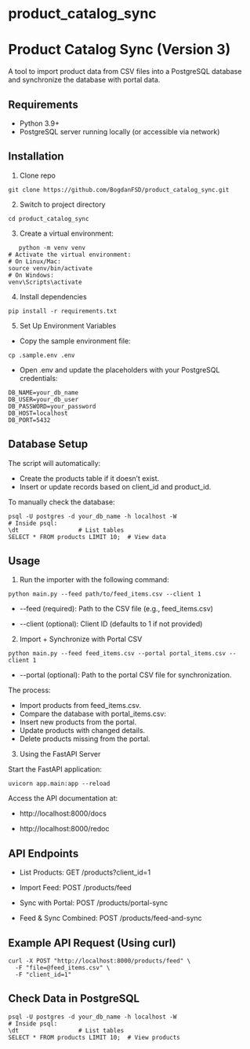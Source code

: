 # product_catalog_sync

# Product Catalog Sync (Version 3)

A tool to import product data from CSV files into a PostgreSQL database and synchronize the database with portal data.


## Requirements
- Python 3.9+
- PostgreSQL server running locally (or accessible via network)

## Installation

1. Clone repo

```
git clone https://github.com/BogdanFSD/product_catalog_sync.git
```


2. Switch to project directory

```
cd product_catalog_sync
```

3. Create a virtual environment:

```
   python -m venv venv
# Activate the virtual environment:
# On Linux/Mac:
source venv/bin/activate
# On Windows:
venv\Scripts\activate
```

4. Install dependencies

```
pip install -r requirements.txt
```

5. Set Up Environment Variables

- Copy the sample environment file:
```
cp .sample.env .env
```

- Open .env and update the placeholders with your PostgreSQL credentials:
```
DB_NAME=your_db_name
DB_USER=your_db_user
DB_PASSWORD=your_password
DB_HOST=localhost
DB_PORT=5432
```


## Database Setup

The script will automatically:

- Create the products table if it doesn’t exist.
- Insert or update records based on client_id and product_id.

To manually check the database:

```
psql -U postgres -d your_db_name -h localhost -W
# Inside psql:
\dt                 # List tables
SELECT * FROM products LIMIT 10;  # View data
```

## Usage

1. Run the importer with the following command:
```
python main.py --feed path/to/feed_items.csv --client 1
```

- --feed (required): Path to the CSV file (e.g., feed_items.csv)

- --client (optional): Client ID (defaults to 1 if not provided)

2. Import + Synchronize with Portal CSV
```
python main.py --feed feed_items.csv --portal portal_items.csv --client 1
```

- --portal (optional): Path to the portal CSV file for synchronization.

The process:
- Import products from feed_items.csv.
- Compare the database with portal_items.csv:
- Insert new products from the portal.
- Update products with changed details.
- Delete products missing from the portal.

3. Using the FastAPI Server

Start the FastAPI application:

```
uvicorn app.main:app --reload
```

Access the API documentation at:

- http://localhost:8000/docs

- http://localhost:8000/redoc

## API Endpoints

- List Products: GET /products?client_id=1

- Import Feed: POST /products/feed

- Sync with Portal: POST /products/portal-sync

- Feed & Sync Combined: POST /products/feed-and-sync

## Example API Request (Using curl)

```
curl -X POST "http://localhost:8000/products/feed" \
  -F "file=@feed_items.csv" \
  -F "client_id=1"
```

## Check Data in PostgreSQL
```
psql -U postgres -d your_db_name -h localhost -W
# Inside psql:
\dt                 # List tables
SELECT * FROM products LIMIT 10;  # View products
```
